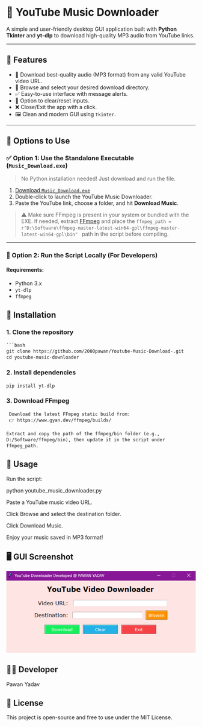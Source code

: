 # 🎵 YouTube Music Downloader

A simple and user-friendly desktop GUI application built with **Python Tkinter** and **yt-dlp** to download high-quality MP3 audio from YouTube links.

---

## 🚀 Features

- 🎯 Download best-quality audio (MP3 format) from any valid YouTube video URL.
- 📁 Browse and select your desired download directory.
- ✅ Easy-to-use interface with message alerts.
- 🔁 Option to clear/reset inputs.
- ❌ Close/Exit the app with a click.
- 🖼️ Clean and modern GUI using `tkinter`.

---

## 📂 Options to Use

### ✅ Option 1: Use the Standalone Executable (`Music_Download.exe`)

> No Python installation needed! Just download and run the file.

1. [Download `Music_Download.exe`](./Music_Download.exe)
2. Double-click to launch the YouTube Music Downloader.
3. Paste the YouTube link, choose a folder, and hit **Download Music**.

> ⚠️ Make sure FFmpeg is present in your system or bundled with the EXE. If needed, extract [FFmpeg](https://www.ffmpeg.org/download.html) and place the `ffmpeg_path = r"D:\Software\ffmpeg-master-latest-win64-gpl\ffmpeg-master-latest-win64-gpl\bin"
` path in the script before compiling.

---

### 🐍 Option 2: Run the Script Locally (For Developers)

#### Requirements:

- Python 3.x  
- `yt-dlp`  
- `ffmpeg`

## 🔧 Installation

### 1. Clone the repository
    ```bash
    git clone https://github.com/2000pawan/Youtube-Music-Download-.git
    cd youtube-music-downloader

### 2. Install dependencies

    pip install yt-dlp

### 3. Download FFmpeg
     Download the latest FFmpeg static build from:
     👉 https://www.gyan.dev/ffmpeg/builds/

    Extract and copy the path of the ffmpeg/bin folder (e.g., D:/Software/ffmpeg/bin), then update it in the script under ffmpeg_path.

## 🧠 Usage
Run the script:

python youtube_music_downloader.py

Paste a YouTube music video URL.

Click Browse and select the destination folder.

Click Download Music.

Enjoy your music saved in MP3 format!

## 🖥️ GUI Screenshot
![GUI Calendar Screenshot](screenshot.png)

## 🧑‍💻 Developer

Pawan Yadav


## 📜 License


This project is open-source and free to use under the MIT License.
